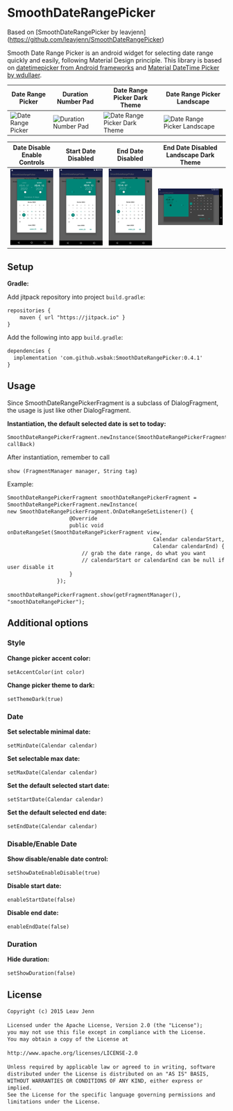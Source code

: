 # SmoothDateRangePicker
Based on [SmoothDateRangePicker by leavjenn] (https://github.com/leavjenn/SmoothDateRangePicker)

Smooth Date Range Picker is an android widget for selecting date range quickly and easily, following Material Design principle. This library is based on [datetimepicker from Android frameworks](https://android.googlesource.com/platform/frameworks/opt/datetimepicker/) and [Material DateTime Picker by wdullaer](https://github.com/wdullaer/MaterialDateTimePicker).

Date Range Picker | Duration Number Pad | Date Range Picker Dark Theme | Date Range Picker Landscape
---- | ----| ----| ----
![Date Range Picker](https://raw.githubusercontent.com/wsbak/SmoothDateRangePicker/gh-pages/screenshots/date_range_picker.png) | ![Duration Number Pad](https://raw.githubusercontent.com/wsbak/SmoothDateRangePicker/gh-pages/screenshots/date_duration_number_pad.png) | ![Date Range Picker Dark Theme](https://raw.githubusercontent.com/wsbak/SmoothDateRangePicker/gh-pages/screenshots/date_range_picker_dark_theme.png) | ![Date Range Picker Landscape](https://raw.githubusercontent.com/wsbak/SmoothDateRangePicker/gh-pages/screenshots/date_range_picker_landscape.png)

Date Disable Enable Controls | Start Date Disabled | End Date Disabled | End Date Disabled Landscape Dark Theme
---- | ----| ----| ----
![Date Disable Enable Controls](https://raw.githubusercontent.com/wsbak/SmoothDateRangePicker/gh-pages/screenshots/Date_disable_enable_controls.png) | ![Start Date Disabled](https://raw.githubusercontent.com/wsbak/SmoothDateRangePicker/gh-pages/screenshots/Start_date_disabled.png) | ![End Date Disabled](https://raw.githubusercontent.com/wsbak/SmoothDateRangePicker/gh-pages/screenshots/End_date_disabled.png) | ![End Date Disabled Landscape Dark Theme](https://raw.githubusercontent.com/wsbak/SmoothDateRangePicker/gh-pages/screenshots/End_date_disabled_landscape_dark_theme.png)

## Setup

**Gradle:**

Add jitpack repository into project `build.gradle`:
```
repositories {
    maven { url "https://jitpack.io" }
}
```

Add the following into app `build.gradle`:
```
dependencies {
  implementation 'com.github.wsbak:SmoothDateRangePicker:0.4.1'
}
```

## Usage

Since SmoothDateRangePickerFragment is a subclass of DialogFragment, the usage is just like other DialogFragment.

**Instantiation, the default selected date is set to today:**
```
SmoothDateRangePickerFragment.newInstance(SmoothDateRangePickerFragment.OnDateRangeSetListener callBack)
```


After instantiation, remember to call

`show (FragmentManager manager, String tag)`

Example:
```
SmoothDateRangePickerFragment smoothDateRangePickerFragment = SmoothDateRangePickerFragment.newInstance(
new SmoothDateRangePickerFragment.OnDateRangeSetListener() {
                    @Override
                    public void onDateRangeSet(SmoothDateRangePickerFragment view,
                                               Calendar calendarStart,
                                               Calendar calendarEnd) {
                        // grab the date range, do what you want
                        // calendarStart or calendarEnd can be null if user disable it
                    }
                });
                
smoothDateRangePickerFragment.show(getFragmentManager(), "smoothDateRangePicker");
```


## Additional options

### Style
**Change picker accent color:**

`setAccentColor(int color)`

**Change picker theme to dark:**

`setThemeDark(true)`


### Date
**Set selectable minimal date:**

`setMinDate(Calendar calendar)`

**Set selectable max date:**

`setMaxDate(Calendar calendar)`

**Set the default selected start date:**

`setStartDate(Calendar calendar)`

**Set the default selected end date:**

`setEndDate(Calendar calendar)`


### Disable/Enable Date
**Show disable/enable date control:**

`setShowDateEnableDisable(true)`

**Disable start date:**

`enableStartDate(false)`

**Disable end date:**

`enableEndDate(false)`


### Duration
**Hide duration:**

`setShowDuration(false)`


## License
    Copyright (c) 2015 Leav Jenn

    Licensed under the Apache License, Version 2.0 (the "License");
    you may not use this file except in compliance with the License.
    You may obtain a copy of the License at

    http://www.apache.org/licenses/LICENSE-2.0

    Unless required by applicable law or agreed to in writing, software
    distributed under the License is distributed on an "AS IS" BASIS,
    WITHOUT WARRANTIES OR CONDITIONS OF ANY KIND, either express or implied.
    See the License for the specific language governing permissions and
    limitations under the License.
